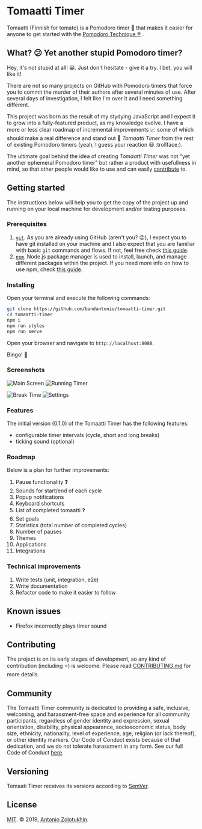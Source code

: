 # Tomaatti Timer

Tomaatti (Finnish for tomato) is a Pomodoro timer :tomato: that makes it easier for anyone to get started with the [Pomodoro Technique &reg;](https://francescocirillo.com/pages/pomodoro-technique) .

## What? :confused: Yet another stupid Pomodoro timer?

Hey, it's not stupid at all! :grinning:. Just don't hesitate - give it a try. I bet, you will like it!

There are not so many projects on GitHub with Pomodoro timers that force you to commit the murder of their authors after several minutes of use. After several days of investigation, I felt like I'm over it and I need something different.

This project was born as the result of my stydying JavaScript and I expect it to grow into a fully-featured product, as my knowledge evolve. I have a more or less clear roadmap of incremental improvements :chart_with_upwards_trend: some of which should make a real difference and stand out :rocket: _Tomaatti Timer_ from the rest of existing Pomodoro timers (yeah, I guess your reaction :satisfied: :trollface:).

The ultimate goal behind the idea of creating _Tomaatti Timer_ was not "yet another ephemeral Pomodoro timer" but rather a product with usefullness in mind, so that other people would like to use and can easily [contribute](#contributing) to.

## Getting started

The instructions below will help you to get the copy of the project up and running on your local machine for development and/or teating purposes.

### Prerequisites

1. [`git`](https://git-scm.com). As you are already using GitHub (aren't you? :wink:), I expect you to have git installed on your machine and I also expect that you are familiar with basic `git` commands and flows. If not, feel free check [this guide](https://guides.github.com/activities/hello-world/). 
1. [`npm`](https://docs.npmjs.com). Node.js package manager is used to install, launch, and manage different packages within the project. If you need more info on how to use npm, check [this guide](https://nodesource.com/blog/an-absolute-beginners-guide-to-using-npm/).

### Installing

Open your terminal and execute the following commands:

```bash
git clone https://github.com/bandantonio/tomaatti-timer.git
cd tomaatti-timer
npm i
npm run styles
npm run serve
```

Open your browser and navigate to `http://localhost:8088`.

Bingo! :tada:

### Screenshots

![Main Screen](showcase/1.png) ![Running Timer](showcase/2.png)

![Break Time](showcase/3.png) ![Settings](showcase/4.png)

### Features

The initial version (0.1.0) of the Tomaatti Timer has the following features:

* configurable timer intervals (cycle, short and long breaks)
* ticking sound (optional)

### Roadmap

Below is a plan for further improvements:

1. Pause functionality :question:
1. Sounds for start/end of each cycle
1. Popup notifications
1. Keyboard shortcuts
1. List of completed tomaatti :question:
1. Set goals
1. Statistics (total number of completed cycles)
1. Number of pauses
1. Themes
1. Applications
1. Integrations

### Technical improvements

1. Write tests (unit, integration, e2e)
1. Write documentation
1. Refactor code to make it easier to follow

## Known issues

* Firefox incorrectly plays timer sound

## Contributing

The project is on its early stages of development, so any kind of contribution (including :star:) is welcome. Please read [CONTRIBUTING.md](CONTRIBUTING.md) for more details.

## Community

The Tomaatti Timer community is dedicated to providing a safe, inclusive, welcoming, and harassment-free space and experience for all community participants, regardless of gender identity and expression, sexual orientation, disability, physical appearance, socioeconomic status, body size, ethnicity, nationality, level of experience, age, religion (or lack thereof), or other identity markers. Our Code of Conduct exists because of that dedication, and we do not tolerate harassment in any form. See our full Code of Conduct [here](CODE_OF_CONDUCT.md).

## Versioning

Tomaati Timer receives its versions according to [SemVer](http://semver.org/).

## License

[MIT](LICENSE). &copy; 2019, [Antonio Zolotukhin](https://mister-gold.pro).